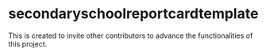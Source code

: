 # secondaryschoolreportcardtemplate
This is created to invite other contributors to advance the functionalities of this project.
